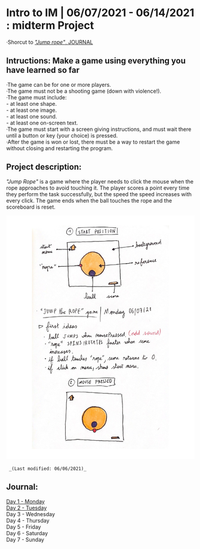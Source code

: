 # Intro to IM | 06/07/2021 - 06/14/2021  : midterm Project
 
·Shorcut to [_"Jump rope"_, JOURNAL](#Journal)

## Intructions: Make a game using everything you have learned so far

  ·The game can be for one or more players.  
  ·The game must not be a shooting game (down with violence!).  
  ·The game must include:  
     - at least one shape.  
     - at least one image.  
     - at least one sound.  
     - at least one on-screen text.  
  ·The game must start with a screen giving instructions, and must wait there until a button or key (your choice) is pressed.  
  ·After the game is won or lost, there must be a way to restart the game without closing and restarting the program.  

## Project description:

_"Jump Rope"_ is a game where the player needs to click the mouse when the rope approaches to avoid touching it. The player scores a point every time they perform the task successfully, but the speed the speed increases with every click. The game ends when the ball touches the rope and the scoreboard is reset.

<img src="concept.jpg" width="800" />

     _(Last modified: 06/06/2021)_

## Journal:

[Day 1 - Monday](day1/Monday07.md)  
[Day 2 - Tuesday](day2/Tuesday08.md)  
Day 3 - Wednesday  
Day 4 - Thursday  
Day 5 - Friday  
Day 6 - Saturday  
Day 7 - Sunday  


